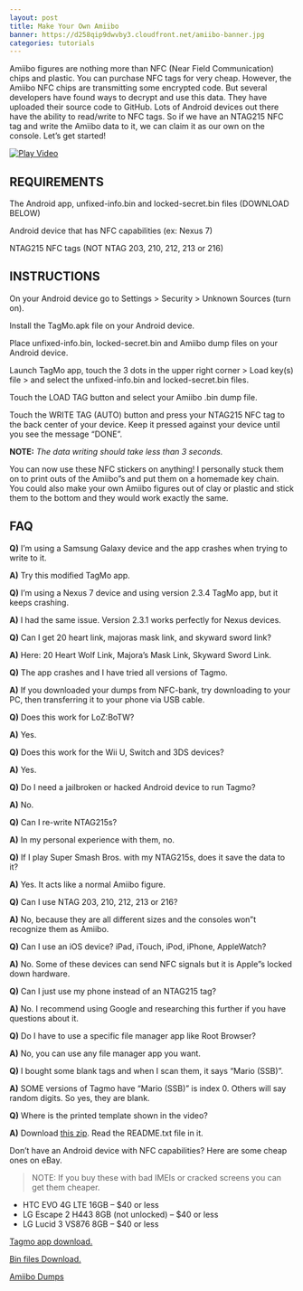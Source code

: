 ```yaml
---
layout: post
title: Make Your Own Amiibo
banner: https://d258qip9dwvby3.cloudfront.net/amiibo-banner.jpg
categories: tutorials
---
```


Amiibo figures are nothing more than NFC (Near Field Communication) chips and plastic. You can purchase NFC tags for very cheap. However, the Amiibo NFC chips are transmitting some encrypted code. But several developers have found ways to decrypt and use this data. They have uploaded their source code to GitHub. Lots of Android devices out there have the ability to read/write to NFC tags. So if we have an NTAG215 NFC tag and write the Amiibo data to it, we can claim it as our own on the console. Let’s get started!

[![Play Video](https://img.youtube.com/vi/0a0FJKGbYcU/0.jpg)](https://youtu.be/0a0FJKGbYcU)

## REQUIREMENTS
The Android app, unfixed-info.bin and locked-secret.bin files (DOWNLOAD BELOW)

Android device that has NFC capabilities (ex: Nexus 7)

NTAG215 NFC tags (NOT NTAG 203, 210, 212, 213 or 216)

## INSTRUCTIONS
On your Android device go to Settings > Security > Unknown Sources (turn on).

Install the TagMo.apk file on your Android device.

Place unfixed-info.bin, locked-secret.bin and Amiibo dump files on your Android device.

Launch TagMo app, touch the 3 dots in the upper right corner > Load key(s) file > and select the unfixed-info.bin and locked-secret.bin files.

Touch the LOAD TAG button and select your Amiibo .bin dump file.

Touch the WRITE TAG (AUTO) button and press your NTAG215 NFC tag to the back center of your device. Keep it pressed against your device until you see the message “DONE”.

**NOTE:** _The data writing should take less than 3 seconds._

You can now use these NFC stickers on anything! I personally stuck them on to print outs of the Amiibo”s and put them on a homemade key chain. You could also make your own Amiibo figures out of clay or plastic and stick them to the bottom and they would work exactly the same.

## FAQ
**Q)** I’m using a Samsung Galaxy device and the app crashes when trying to write to it.

**A)** Try this modified TagMo app.

**Q)** I’m using a Nexus 7 device and using version 2.3.4 TagMo app, but it keeps crashing.

**A)** I had the same issue. Version 2.3.1 works perfectly for Nexus devices.

**Q)** Can I get 20 heart link, majoras mask link, and skyward sword link?

**A)** Here: 20 Heart Wolf Link, Majora’s Mask Link, Skyward Sword Link.

**Q)** The app crashes and I have tried all versions of Tagmo.

**A)** If you downloaded your dumps from NFC-bank, try downloading to your PC, then transferring it to your phone via USB cable.

**Q)** Does this work for LoZ:BoTW?

**A)** Yes.

**Q)** Does this work for the Wii U, Switch and 3DS devices?

**A)** Yes.

**Q)** Do I need a jailbroken or hacked Android device to run Tagmo?

**A)** No.

**Q)** Can I re-write NTAG215s?

**A)** In my personal experience with them, no.

**Q)** If I play Super Smash Bros. with my NTAG215s, does it save the data to it?

**A)** Yes. It acts like a normal Amiibo figure.

**Q)** Can I use NTAG 203, 210, 212, 213 or 216?

**A)** No, because they are all different sizes and the consoles won”t recognize them as Amiibo.

**Q)** Can I use an iOS device? iPad, iTouch, iPod, iPhone, AppleWatch?

**A)** No. Some of these devices can send NFC signals but it is Apple”s locked down hardware.

**Q)** Can I just use my phone instead of an NTAG215 tag?

**A)** No. I recommend using Google and researching this further if you have questions about it.

**Q)** Do I have to use a specific file manager app like Root Browser?

**A)** No, you can use any file manager app you want.

**Q)** I bought some blank tags and when I scan them, it says “Mario (SSB)”.

**A)** SOME versions of Tagmo have “Mario (SSB)” is index 0. Others will say random digits. So yes, they are blank.

**Q)** Where is the printed template shown in the video?

**A)** Download [this zip](https://storage.googleapis.com/newagesoldier_dot_com/Amiibo%20Print%20Templates.zip). Read the README.txt file in it.

Don’t have an Android device with NFC capabilities? Here are some cheap ones on eBay.
> NOTE: If you buy these with bad IMEIs or cracked screens you can get them cheaper.

* HTC EVO 4G LTE 16GB – $40 or less
* LG Escape 2 H443 8GB (not unlocked) – $40 or less
* LG Lucid 3 VS876 8GB – $40 or less

[Tagmo app download.](https://github.com/HiddenRambler/TagMo/releases)

[Bin files Download.](https://storage.googleapis.com/newagesoldier_dot_com/Amiibo%20Hacking.zip)

[Amiibo Dumps](https://nfc-bank.com/bins.php?categoryid=2)
